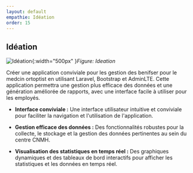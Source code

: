```yaml
---
layout: default
empathie: Idéation
order: 15
---
```



## Idéation

![Idéation](./images/Idéation.png){:width="500px" }*Figure: Ideation*

<!-- note -->
Créer une application conviviale pour les gestion des benifser  pour le medcin ortoptist en utilisant Laravel, Bootstrap et AdminLTE. Cette application permettra une gestion plus efficace des données et une génération améliorée de rapports, avec une interface facile à utiliser pour les employés.

- **Interface conviviale :** Une interface utilisateur intuitive et conviviale pour faciliter la navigation et l'utilisation de l'application.

- **Gestion efficace des données :** Des fonctionnalités robustes pour la collecte, le stockage et la gestion des données pertinentes au sein du centre CNMH.

- **Visualisation des statistiques en temps réel :** Des graphiques dynamiques et des tableaux de bord interactifs pour afficher les statistiques et les données en temps réel.

<!-- new slide -->






